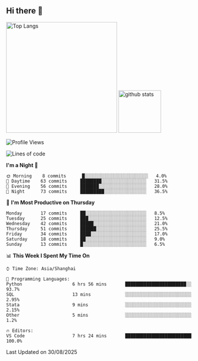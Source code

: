 ## Hi there 👋
<p align="left"> 
  <img alt="Top Langs" height="300px" src="https://github-readme-stats.vercel.app/api/top-langs/?username=Sierraki&layout=compact&show_icons=true&theme=onedark" />
  <a href="https://github.com/Sierraki/LC_Solve">
   <img alt="github stats"height="115px"  src="https://github-readme-stats.vercel.app/api/pin/?username=Sierraki&repo=LC_Solve&theme=onedark&show_icons=true" />
  </a>


<!--START_SECTION:waka-->
![Profile Views](http://img.shields.io/badge/Profile%20Views-0-blue)

![Lines of code](https://img.shields.io/badge/From%20Hello%20World%20I%27ve%20Written-10376%20lines%20of%20code-blue)

**I'm a Night 🦉** 

```text
🌞 Morning    8 commits      █░░░░░░░░░░░░░░░░░░░░░░░░   4.0% 
🌆 Daytime    63 commits     ████████░░░░░░░░░░░░░░░░░   31.5% 
🌃 Evening    56 commits     ███████░░░░░░░░░░░░░░░░░░   28.0% 
🌙 Night      73 commits     █████████░░░░░░░░░░░░░░░░   36.5%

```
📅 **I'm Most Productive on Thursday** 

```text
Monday       17 commits     ██░░░░░░░░░░░░░░░░░░░░░░░   8.5% 
Tuesday      25 commits     ███░░░░░░░░░░░░░░░░░░░░░░   12.5% 
Wednesday    42 commits     █████░░░░░░░░░░░░░░░░░░░░   21.0% 
Thursday     51 commits     ██████░░░░░░░░░░░░░░░░░░░   25.5% 
Friday       34 commits     ████░░░░░░░░░░░░░░░░░░░░░   17.0% 
Saturday     18 commits     ██░░░░░░░░░░░░░░░░░░░░░░░   9.0% 
Sunday       13 commits     █░░░░░░░░░░░░░░░░░░░░░░░░   6.5%

```


📊 **This Week I Spent My Time On** 

```text
⌚︎ Time Zone: Asia/Shanghai

💬 Programming Languages: 
Python                   6 hrs 56 mins       ███████████████████████░░   93.7% 
SQL                      13 mins             ░░░░░░░░░░░░░░░░░░░░░░░░░   2.95% 
Stata                    9 mins              ░░░░░░░░░░░░░░░░░░░░░░░░░   2.15% 
Other                    5 mins              ░░░░░░░░░░░░░░░░░░░░░░░░░   1.2%

🔥 Editors: 
VS Code                  7 hrs 24 mins       █████████████████████████   100.0%

```


 Last Updated on 30/08/2025
<!--END_SECTION:waka-->
